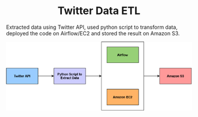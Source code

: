<div align="center">
  
  # Twitter Data ETL
</div>

<p>
  Extracted data using Twitter API, used python script to transform data, deployed the code on Airflow/EC2 and stored the result on Amazon S3.
</p>

<img src="Architecture.png" />

